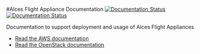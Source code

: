 #Alces Flight Appliance Documentation
[![Documentation Status](https://readthedocs.org/projects/alces-flight-appliance-docs/badge/?version=aws)](http://alces-flight-appliance-docs.readthedocs.org/en/aws/?badge=aws) [![Documentation Status](https://readthedocs.org/projects/alces-flight-appliance-docs/badge/?version=openstack)](http://alces-flight-appliance-docs.readthedocs.org/en/aws/?badge=openstack)


Documentation to support deployment and usage of Alces Flight Appliances

* [Read the AWS documentation](http://alces-flight-appliance-docs.readthedocs.org/en/aws/)
* [Read the OpenStack documentation](http://alces-flight-appliance-docs.readthedocs.org/en/openstack/)
